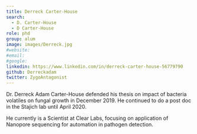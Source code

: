 ```yaml
---
title: Derreck Carter-House
search:
  - D. Carter-House
  - D Carter-House
role: phd
group: alum
image: images/Derreck.jpg
#website: 
#email: 
#google: 
linkedin: https://www.linkedin.com/in/derreck-carter-house-56779790
github: Derreckadam
twitter: ZygoAntagonist
---
```


Dr. Derreck Adam Carter-House defended his thesis on impact of bacteria volatiles on fungal growth in December 2019. He continued to do a post doc in the Stajich lab until April 2020.

He currently is a Scientist at Clear Labs, focusing on application of Nanopore sequencing for automation in pathogen detection.
